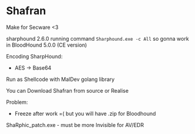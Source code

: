 # Shafran

Make for Secware <3

sharphound 2.6.0
running command `Sharphound.exe -c All` so gonna work in BloodHound 5.0.0 (CE version)

Encoding SharpHound:
- AES -> Base64

Run as Shellcode with MalDev golang library


You can Download Shafran from source or Realise


Problem:
- Freeze after work =( but you will have .zip for Bloodhound


ShaRphic_patch.exe - must be more Invisible for AV/EDR

